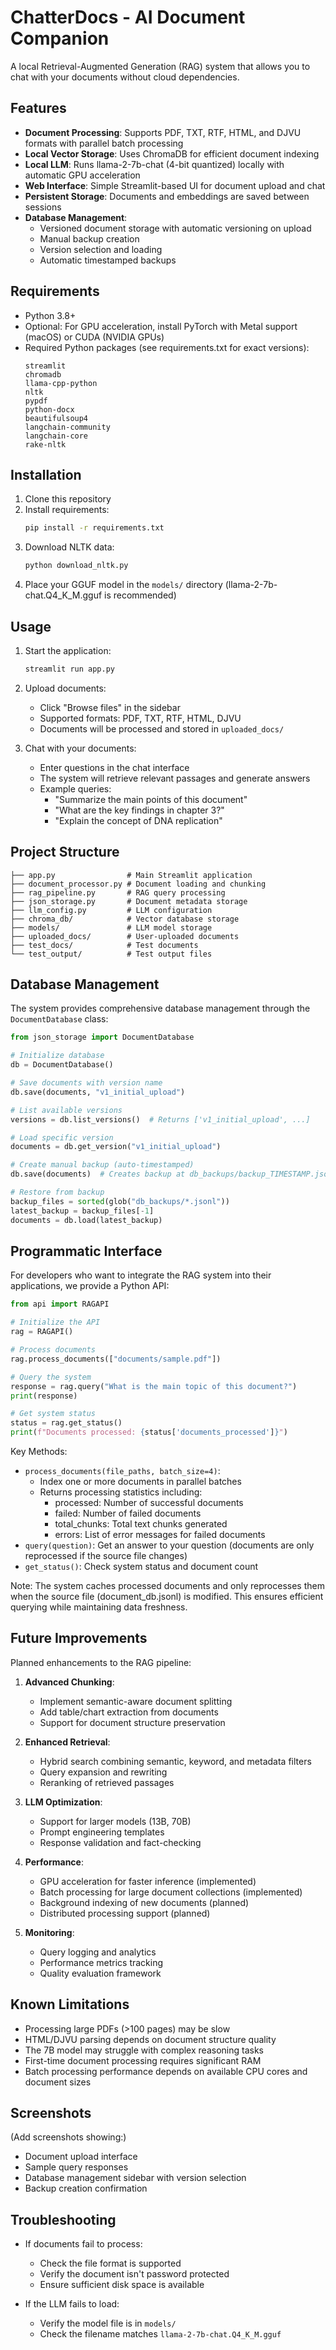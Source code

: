 # ChatterDocs - AI Document Companion

A local Retrieval-Augmented Generation (RAG) system that allows you to chat with your documents without cloud dependencies.

## Features

- **Document Processing**: Supports PDF, TXT, RTF, HTML, and DJVU formats with parallel batch processing
- **Local Vector Storage**: Uses ChromaDB for efficient document indexing  
- **Local LLM**: Runs llama-2-7b-chat (4-bit quantized) locally with automatic GPU acceleration
- **Web Interface**: Simple Streamlit-based UI for document upload and chat
- **Persistent Storage**: Documents and embeddings are saved between sessions
- **Database Management**:
  - Versioned document storage with automatic versioning on upload
  - Manual backup creation
  - Version selection and loading
  - Automatic timestamped backups

## Requirements

- Python 3.8+
- Optional: For GPU acceleration, install PyTorch with Metal support (macOS) or CUDA (NVIDIA GPUs)
- Required Python packages (see requirements.txt for exact versions):
  ```
  streamlit
  chromadb
  llama-cpp-python
  nltk
  pypdf
  python-docx
  beautifulsoup4
  langchain-community
  langchain-core
  rake-nltk
  ```

## Installation

1. Clone this repository
2. Install requirements:
   ```bash
   pip install -r requirements.txt
   ```
3. Download NLTK data:
   ```bash
   python download_nltk.py
   ```
4. Place your GGUF model in the `models/` directory (llama-2-7b-chat.Q4_K_M.gguf is recommended)

## Usage

1. Start the application:
   ```bash
   streamlit run app.py
   ```
2. Upload documents:
   - Click "Browse files" in the sidebar
   - Supported formats: PDF, TXT, RTF, HTML, DJVU
   - Documents will be processed and stored in `uploaded_docs/`

3. Chat with your documents:
   - Enter questions in the chat interface
   - The system will retrieve relevant passages and generate answers
   - Example queries:
     - "Summarize the main points of this document"
     - "What are the key findings in chapter 3?"
     - "Explain the concept of DNA replication"

## Project Structure

```
├── app.py                # Main Streamlit application
├── document_processor.py # Document loading and chunking
├── rag_pipeline.py       # RAG query processing
├── json_storage.py       # Document metadata storage
├── llm_config.py         # LLM configuration
├── chroma_db/            # Vector database storage
├── models/               # LLM model storage
├── uploaded_docs/        # User-uploaded documents
├── test_docs/            # Test documents
└── test_output/          # Test output files
```

## Database Management

The system provides comprehensive database management through the `DocumentDatabase` class:

```python
from json_storage import DocumentDatabase

# Initialize database
db = DocumentDatabase()

# Save documents with version name
db.save(documents, "v1_initial_upload")

# List available versions
versions = db.list_versions()  # Returns ['v1_initial_upload', ...]

# Load specific version
documents = db.get_version("v1_initial_upload")

# Create manual backup (auto-timestamped)
db.save(documents)  # Creates backup at db_backups/backup_TIMESTAMP.jsonl

# Restore from backup
backup_files = sorted(glob("db_backups/*.jsonl"))
latest_backup = backup_files[-1]
documents = db.load(latest_backup)
```

## Programmatic Interface

For developers who want to integrate the RAG system into their applications, we provide a Python API:

```python
from api import RAGAPI

# Initialize the API
rag = RAGAPI()

# Process documents
rag.process_documents(["documents/sample.pdf"])

# Query the system
response = rag.query("What is the main topic of this document?")
print(response)

# Get system status
status = rag.get_status()
print(f"Documents processed: {status['documents_processed']}")
```

Key Methods:
- `process_documents(file_paths, batch_size=4)`: 
  - Index one or more documents in parallel batches
  - Returns processing statistics including:
    - processed: Number of successful documents
    - failed: Number of failed documents
    - total_chunks: Total text chunks generated
    - errors: List of error messages for failed documents
- `query(question)`: Get an answer to your question (documents are only reprocessed if the source file changes)
- `get_status()`: Check system status and document count

Note: The system caches processed documents and only reprocesses them when the source file (document_db.jsonl) is modified. This ensures efficient querying while maintaining data freshness.

## Future Improvements

Planned enhancements to the RAG pipeline:

1. **Advanced Chunking**:
   - Implement semantic-aware document splitting
   - Add table/chart extraction from documents
   - Support for document structure preservation

2. **Enhanced Retrieval**:
   - Hybrid search combining semantic, keyword, and metadata filters
   - Query expansion and rewriting
   - Reranking of retrieved passages

3. **LLM Optimization**:
   - Support for larger models (13B, 70B)
   - Prompt engineering templates
   - Response validation and fact-checking

4. **Performance**:
   - GPU acceleration for faster inference (implemented)
   - Batch processing for large document collections (implemented)
   - Background indexing of new documents (planned) 
   - Distributed processing support (planned)

5. **Monitoring**:
   - Query logging and analytics
   - Performance metrics tracking
   - Quality evaluation framework

## Known Limitations

- Processing large PDFs (>100 pages) may be slow
- HTML/DJVU parsing depends on document structure quality
- The 7B model may struggle with complex reasoning tasks
- First-time document processing requires significant RAM
- Batch processing performance depends on available CPU cores and document sizes

## Screenshots

(Add screenshots showing:)
- Document upload interface
- Sample query responses
- Database management sidebar with version selection
- Backup creation confirmation

## Troubleshooting

- If documents fail to process:
  - Check the file format is supported
  - Verify the document isn't password protected
  - Ensure sufficient disk space is available

- If the LLM fails to load:
  - Verify the model file is in `models/`
  - Check the filename matches `llama-2-7b-chat.Q4_K_M.gguf`
